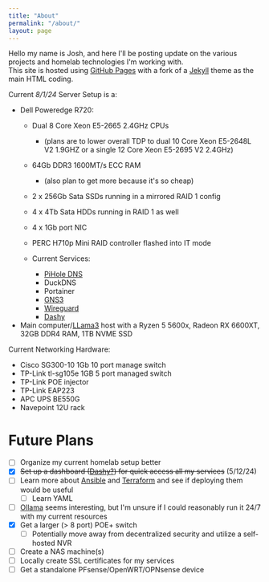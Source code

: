 ```yaml
---
title: "About"
permalink: "/about/"
layout: page
---
```

  
Hello my name is Josh, and here I'll be posting update on the various projects and homelab technologies I'm working with.  
This site is hosted using [GitHub Pages][github-pages] with a fork of a [Jekyll][jekyll] theme as the main HTML coding.  

Current *8/1/24* Server Setup is a:  
* Dell Poweredge R720:  
  - Dual 8 Core Xeon E5-2665 2.4GHz CPUs
    - (plans are to lower overall TDP to dual 10 Core Xeon E5-2648L V2 1.9GHZ or a single 12 Core Xeon E5-2695 V2 2.4GHz)
  - 64Gb DDR3 1600MT/s ECC RAM
    - (also plan to get more because it's so cheap)
  - 2 x 256Gb Sata SSDs running in a mirrored RAID 1 config
  - 4 x 4Tb Sata HDDs running in RAID 1 as well
  - 4 x 1Gb port NIC
  - PERC H710p Mini RAID controller flashed into IT mode

  - Current Services:
    - [PiHole DNS][pihole]
    - DuckDNS
    - Portainer
    - [GNS3][gns3]
    - [Wireguard][wireguard]
    - [Dashy][dashy]
* Main computer/[LLama3][llama3] host with a Ryzen 5 5600x, Radeon RX 6600XT, 32GB DDR4 RAM, 1TB NVME SSD  

Current Networking Hardware:  
* Cisco SG300-10 1Gb 10 port manage switch
* TP-Link tl-sg105e 1GB 5 port managed switch
* TP-Link POE injector
* TP-Link EAP223
* APC UPS BE550G
* Navepoint 12U rack  

# Future Plans
- [ ] Organize my current homelab setup better
- [x] ~~Set up a dashboard ([Dashy?](https://dashy.to/)) for quick access all my services~~ (5/12/24)  
- [ ] Learn more about [Ansible](https://www.ansible.com/) and [Terraform](https://www.terraform.io/) and see if deploying them would be useful  
  - [ ] Learn YAML  
- [ ] [Ollama](https://ollama.com/library/llama3) seems interesting, but I'm unsure if I could reasonably run it 24/7 with my current resources  
- [x] Get a larger (> 8 port) POE+ switch
  - [ ] Potentially move away from decentralized security and utilize a self-hosted NVR
- [ ] Create a NAS machine(s)
- [ ] Locally create SSL certificates for my services
- [ ] Get a standalone PFsense/OpenWRT/OPNsense device

[github-pages]: https://pages.github.com/
[jekyll]:       http://jekyllthemes.org/
[pihole]:       https://pi-hole.net/
[gns3]:         https://www.gns3.com/
[wireguard]:    https://www.wireguard.com/
[dashy]:        https://dashy.to/
[llama3]:       https://ollama.com/


